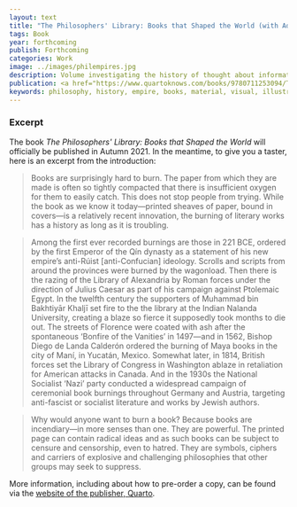 ```yaml
---
layout: text
title: "The Philosophers' Library: Books that Shaped the World (with Adam Ferner)"
tags: Book
year: forthcoming
publish: Forthcoming
categories: Work
image: ../images/philempires.jpg
description: Volume investigating the history of thought about information in philosophical and scientific traditions.
publication: <a href="https://www.quartoknows.com/books/9780711253094/The-Philosophers-Library.html" target="_blank"> London, Quarto, forthcoming ↗</a>
keywords: philosophy, history, empire, books, material, visual, illustrated
---
```


### Excerpt

The book _The Philosophers' Library: Books that Shaped the World_ will officially be published in Autumn 2021. In the meantime, to give you a taster, here is an excerpt from the introduction:

> Books are surprisingly hard to burn. The paper from which they are made is often so tightly compacted that there is insufficient oxygen for them to easily catch. This does not stop people from trying. While the book as we know it today—printed sheaves of paper, bound in covers—is a relatively recent innovation, the burning of literary works has a history as long as it is troubling.
 
> Among the first ever recorded burnings are those in 221 BCE, ordered by the first Emperor of the Qín dynasty as a statement of his new empire’s anti-Rúist [anti-Confucian] ideology. Scrolls and scripts from around the provinces were burned by the wagonload. Then there is the razing of the Library of Alexandria by Roman forces under the direction of Julius Caesar as part of his campaign against Ptolemaic Egypt. In the twelfth century the supporters of Muhammad bin Bakhtiyār Khaljī set fire to the the library at the Indian Nalanda University, creating a blaze so fierce it supposedly took months to die out. The streets of Florence were coated with ash after the spontaneous ‘Bonfire of the Vanities’ in 1497—and in 1562, Bishop Diego de Landa Calderón ordered the burning of Maya books in the city of Maní, in Yucatán, Mexico. Somewhat later, in 1814, British forces set the Library of Congress in Washington ablaze in retaliation for American attacks in Canada. And in the 1930s the National Socialist ‘Nazi’ party conducted a widespread campaign of ceremonial book burnings throughout Germany and Austria, targeting anti-fascist or socialist literature and works by Jewish authors.

> Why would anyone want to burn a book? Because books are incendiary—in more senses than one. They are powerful. The printed page can contain radical ideas and as such books can be subject to censure and censorship, even to hatred. They are symbols, ciphers and carriers of explosive and challenging philosophies that other groups may seek to suppress.

More information, including about how to pre-order a copy, can be found via the [website of the publisher, Quarto](https://www.quartoknows.com/books/9780711253094/The-Philosophers-Library.html).